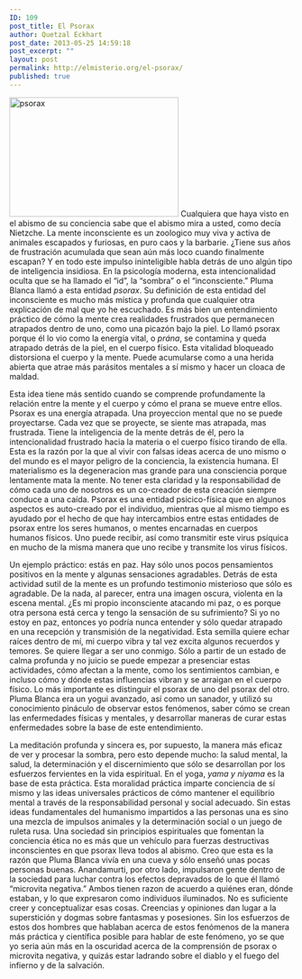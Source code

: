 ```yaml
---
ID: 109
post_title: El Psorax
author: Quetzal Eckhart
post_date: 2013-05-25 14:59:18
post_excerpt: ""
layout: post
permalink: http://elmisterio.org/el-psorax/
published: true
---
```

<img src="http://elmisterio.org/wp-content/uploads/2016/02/psorax-300x212.jpg" alt="psorax" width="300" height="212" class="alignnone size-medium wp-image-776" />
Cualquiera que haya visto en el abismo de su conciencia sabe que el abismo mira a usted, como decía Nietzche. La mente inconsciente es un zoologico muy viva y activa de  animales escapados y furiosas, en puro caos y la barbarie. ¿Tiene sus años de frustración acumulada que sean aún más loco cuando finalmente escapan? Y en todo este impulso ininteligible habla detrás de uno algún tipo de inteligencia insidiosa. En la psicología moderna, esta intencionalidad oculta que se ha llamado el “id”, la “sombra” o el “inconsciente.” Pluma Blanca llamó a esta entidad <em>psorax</em>. Su definición de esta entidad del inconsciente es mucho más mística y profunda que cualquier otra explicación de mal que yo he escuchado. Es más bien un entendimiento práctico de cómo la mente crea realidades frustrados que permanecen atrapados dentro de uno, como una picazón bajo la piel. Lo llamó psorax porque él lo vio como la energía vital, o <em>prána</em>, se contamina y queda atrapado detrás de la piel, en el cuerpo físico. Esta vitalidad bloqueado distorsiona el cuerpo y la mente.  Puede acumularse como a una herida abierta que atrae más parásitos mentales a sí mismo y hacer un cloaca de maldad.

Esta idea tiene más sentido cuando se comprende profundamente la relación entre la mente y el cuerpo y cómo el prana se mueve entre ellos. Psorax es una energía atrapada. Una proyeccion mental que no se puede proyectarse. Cada vez que se proyecte, se siente mas atrapada, mas frustrada. Tiene la inteligencia de la mente detrás de él, pero la intencionalidad frustrado hacia la materia o el cuerpo físico tirando de ella. Esta es la razón por la que al vivir con falsas ideas acerca de uno mismo o del mundo es el mayor peligro de la conciencia, la existencia humana. El materialismo es la degeneracion mas grande para una consciencia porque lentamente mata la mente. No tener esta claridad y la responsabilidad de cómo cada uno de nosotros es un co-creador de esta creación siempre conduce a una caída. Psorax es una entidad psicico-física que en algunos aspectos es auto-creado por el individuo, mientras que al mismo tiempo es ayudado por el hecho de que hay intercambios entre estas entidades de psorax entre los seres humanos, o mentes encarnadas en cuerpos humanos físicos. Uno puede recibir, así como transmitir este virus psíquica en mucho de la misma manera que uno recibe y transmite los virus físicos.

Un ejemplo práctico: estás en paz. Hay sólo unos pocos  pensamientos positivos en la mente y algunas sensaciones agradables. Detrás de esta actividad sutil de la mente es un profundo testimonio misterioso que sólo es agradable. De la nada, al parecer, entra una imagen oscura, violenta en la escena mental. ¿Es mi propio inconsciente atacando mi paz, o es porque otra persona está cerca y tengo la sensación de su sufrimiento? Si yo no estoy en paz, entonces yo podría nunca entender y sólo quedar atrapado en una recepción y transmisión de la negatividad. Esta semilla quiere echar raíces dentro de mí, mi cuerpo vibra y tal vez excita algunos recuerdos y temores. Se quiere llegar a ser uno conmigo. Sólo a partir de un estado de calma profunda y no juicio se puede empezar a presenciar estas actividades, cómo afectan a la mente, como los sentimientos cambian, e incluso cómo y dónde estas influencias vibran y se arraigan en el cuerpo físico. Lo más importante es distinguir el psorax de uno del psorax del otro. Pluma Blanca era un yogui avanzado, así como un sanador, y utilizó su conocimiento pináculo de observar estos fenómenos, saber cómo se crean las enfermedades físicas y mentales, y desarrollar maneras de curar estas enfermedades sobre la base de este entendimiento.

La meditación profunda y sincera es, por supuesto, la manera más eficaz de ver y procesar la sombra, pero esto depende mucho: la salud mental, la salud, la determinación y el discernimiento que sólo se desarrollan por los esfuerzos fervientes en la vida espiritual. En el yoga, <em>yama y niyama</em> es la base de esta práctica. Esta moralidad práctica imparte conciencia de sí mismo y las ideas universales prácticos de cómo mantener el equilibrio mental a través de la responsabilidad personal y social adecuado. Sin estas ideas fundamentales del humanismo impartidos a las personas una es sino una mezcla de impulsos animales y la determinación social o un juego de ruleta rusa. Una sociedad sin principios espirituales que fomentan la conciencia ética no es más que un vehículo para fuerzas destructivas inconscientes en que psorax lleva todos al abismo. Creo que esta es la razón que Pluma Blanca vivía en una cueva y sólo enseñó unas pocas personas buenas. Anandamurti, por otro lado, impulsaron gente dentro de la sociedad para luchar contra los efectos depravados de lo que él llamó “microvita negativa.” Ambos tienen razon de acuerdo a quiénes eran, dónde estaban, y lo que expresaron como individuos iluminados. No es suficiente creer y conceptualizar esas cosas. Creencias y opiniones dan lugar a la superstición y dogmas sobre fantasmas y posesiones. Sin los esfuerzos de estos dos hombres que hablaban acerca de estos fenómenos de la manera más práctica y científica posible para hablar de este fenómeno, yo se que yo seria aún más en la oscuridad acerca de la comprensión de psorax o microvita negativa, y quizás estar ladrando sobre el diablo y el fuego del infierno y de la salvación.